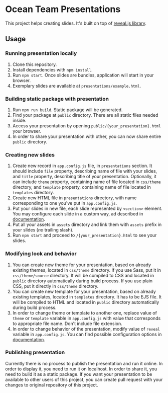 # Ocean Team Presentations
This project helps creating slides. It's built on top of [reveal.js library](https://github.com/hakimel/reveal.js).

## Usage
### Running presentation locally
1. Clone this repository.
1. Install dependencies with `npm install`. 
1. Run `npm start`. Once slides are bundles, application will start in your browser.
1. Exemplary slides are available at `presentations/example.html`.

### Building static package with presentation
1. Run `npm run build`. Static package will be generated.
1. Find your package at `public` directory. There are all static files needed inside.
1. Access your presentation by opening `public/{your_presentation}.html` your browser.
1. In order to share your presentation with other, you can now share entire `public` directory.

### Creating new slides
1. Create new record in `app.config.js` file, in `presentations` section. It should include `file` property, describing name of file with your slides, and `title` property, describing title of your presentation. Optionally, it can include `theme` property, containing name of file located in `css/theme` directory, and `template` property, containing name of file located in `templates` directory.
1. Create new HTML file in `presentations` directory, with name corresponding to one you've put in `app.config.js`.
1. Put your slides in new file, each slide represented by `<section>` element. You may configure each slide in a custom way, ad described in [documentation](https://github.com/hakimel/reveal.js#instructions).
1. Put all your assets in `assets` directory and link them with `assets` prefix in your slides (_no_ trailing slash). 
1. Run `npm start` and proceed to `/{your_presentation}.html` to see your slides.

### Modifying look and behavior
1. You can create new theme for your presentation, based on already existing themes, located in `css/theme` directory. If you use Sass, put it in `css/theme/source` directory. It will be compiled to CSS and located in `public` directory automatically during build process. If you use plain CSS, put it directly in `css/theme` directory.
1. You can create new template for your presentation, based on already existing templates, located in `templates` directory. It has to be EJS file. It will be compiled to HTML and located in `public` directory automatically during build process.
1. In order to change theme or template to another one, replace value of `theme` or `template` variable in `app.config.js` with value that corresponds to appropriate file name. Don't include file extension.
1. In order to change behavior of the presentation, modify value of `reveal` variable in `app.config.js`. You can find possible configuration options in [documentation](https://github.com/hakimel/reveal.js#configuration).

### Publishing presentation
Currently there is no process to publish the presentation and run it online. In order to display it, you need to run it on localhost. In order to share it, you need to build it as a static package. If you want your presentation to be available to other users of this project, you can create pull request with your changes to original repository of this project. 